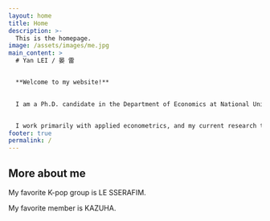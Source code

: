 ```yaml
---
layout: home
title: Home
description: >-
  This is the homepage.
image: /assets/images/me.jpg
main_content: >
  # Yan LEI / 晏 雷


  **Welcome to my website!**
  

  I am a Ph.D. candidate in the Department of Economics at National University of Singapore (NUS).


  I work primarily with applied econometrics, and my current research topics include labor economics, international trade, and transportation.
footer: true
permalink: /
---
```

## More about me

My favorite K-pop group is LE SSERAFIM. 


My favorite member is KAZUHA.

